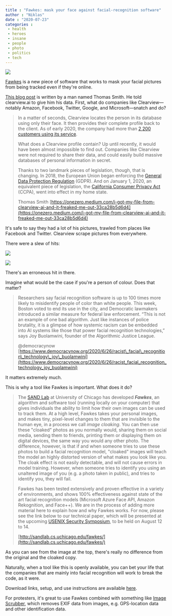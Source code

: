 ```yaml
---
title : "Fawkes: mask your face against facial-recognition software"
author : "Niklas"
date : "2020-07-23"
categories : 
 - health
 - heroes
 - insane
 - people
 - photo
 - politics
 - tech
---
```


![](https://niklasblog.com/wp-content/image-46.png)

[Fawkes](http://sandlab.cs.uchicago.edu/fawkes/) is a new piece of software that works to mask your facial pictures from being tracked even if they're online.

[This blog post](https://onezero.medium.com/i-got-my-file-from-clearview-ai-and-it-freaked-me-out-33ca28b5d6d4) is written by a man named Thomas Smith. He told clearview.ai to give him his data. First, what do companies like Clearview—notably Amazon, Facebook, Twitter, Google, and Microsoft—snatch and do?

> In a matter of seconds, Clearview locates the person in its database using only their face. It then provides their complete profile back to the client. As of early 2020, the company had more than [2,200 customers using its service](https://www.theverge.com/2020/2/27/21156678/clearview-ai-client-macy-fbi-doj-twitter-facebook-youtube).
> 
> What does a Clearview profile contain? Up until recently, it would have been almost impossible to find out. Companies like Clearview were not required to share their data, and could easily build massive databases of personal information in secret.
> 
> Thanks to two landmark pieces of legislation, though, that is changing. In 2018, the European Union began enforcing the [General Data Protection Regulation](https://gdpr-info.eu/) (GDPR). And on January 1, 2020, an equivalent piece of legislation, the [California Consumer Privacy Act](https://oag.ca.gov/privacy/ccpa) (CCPA), went into effect in my home state.
> 
> Thomas Smith [https://onezero.medium.com/i-got-my-file-from-clearview-ai-and-it-freaked-me-out-33ca28b5d6d4](https://onezero.medium.com/i-got-my-file-from-clearview-ai-and-it-freaked-me-out-33ca28b5d6d4)

<script note="" src="https://cdn.jsdelivr.net/gh/Blogger-Peer-Review/quotebacks@1/quoteback.js"></script>

It's safe to say they had a lot of his pictures, trawled from places like Facebook and Twitter. Clearview scrape pictures from everywhere.

There were a slew of hits:

![](https://miro.medium.com/max/1400/0*yvZfd4G7cTp2N06y)

![](https://miro.medium.com/max/1400/0*DU6A7c_H8ESaU55r)

There's an erroneous hit in there.

Imagine what would be the case if you're a person of colour. Does that matter?

> Researchers say facial recognition software is up to 100 times more likely to misidentify people of color than white people. This week, Boston voted to end its use in the city, and Democratic lawmakers introduced a similar measure for federal law enforcement. “This is not an example of one bad algorithm. Just like instances of police brutality, it is a glimpse of how systemic racism can be embedded into AI systems like those that power facial recognition technologies,” says Joy Buolamwini, founder of the Algorithmic Justice League.
> 
> @democracynow [https://www.democracynow.org/2020/6/26/racist\_facial\_recognition\_technology\_joy\_buolamwini](https://www.democracynow.org/2020/6/26/racist_facial_recognition_technology_joy_buolamwini)

<script note="" src="https://cdn.jsdelivr.net/gh/Blogger-Peer-Review/quotebacks@1/quoteback.js"></script>

It matters extremely much.

This is why a tool like Fawkes is important. What does it do?

> The [SAND Lab](http://sandlab.cs.uchicago.edu/) at University of Chicago has developed _**Fawkes**_, an algorithm and software tool (running locally on your computer) that gives individuals the ability to limit how their own images can be used to track them. At a high level, Fawkes takes your personal images, and makes tiny, pixel-level changes to them that are invisible to the human eye, in a process we call _image cloaking_. You can then use these "cloaked" photos as you normally would, sharing them on social media, sending them to friends, printing them or displaying them on digital devices, the same way you would any other photo. The difference, however, is that if and when someone tries to use these photos to build a facial recognition model, "cloaked" images will teach the model an highly distorted version of what makes you look like you. The cloak effect is not easily detectable, and will not cause errors in model training. However, when someone tries to identify you using an unaltered image of you (e.g. a photo taken in public), and tries to identify you, they will fail.
> 
> Fawkes has been tested extensively and proven effective in a variety of environments, and shows 100% effectiveness against state of the art facial recognition models (Microsoft Azure Face API, Amazon Rekognition, and Face++). We are in the process of adding more material here to explain how and why Fawkes works. For now, please see the link below to our technical paper, which will be presented at the upcoming [USENIX Security Symposium](https://www.usenix.org/conference/usenixsecurity20), to be held on August 12 to 14.
> 
> [http://sandlab.cs.uchicago.edu/fawkes/](http://sandlab.cs.uchicago.edu/fawkes/)

<script note="" src="https://cdn.jsdelivr.net/gh/Blogger-Peer-Review/quotebacks@1/quoteback.js"></script>

As you can see from the image at the top, there's really no difference from the original and the cloaked copy.

Naturally, when a tool like this is openly available, you can bet your life that the companies that are mainly into facial recognition will work to break the code, as it were.

Download links, setup, and use instructions are available [here](http://sandlab.cs.uchicago.edu/fawkes/).

For protesters, it's great to use Fawkes combined with something like [Image Scrubber](https://everestpipkin.github.io/image-scrubber/), which removes EXIF data from images, e.g. GPS-location data and other identification data.
